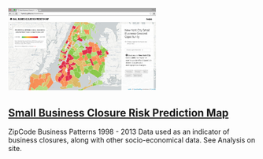 <a href="http://livenlulu.github.io/riskestimator/"><img src="data/businessrisk.png" alt="linkkk" style="max-width: 60%; width:300px"/></a>

## [Small Business Closure Risk Prediction Map](http://livenlulu.github.io/riskestimator/)

ZipCode Business Patterns 1998 - 2013 Data used as an indicator of business closures, along with other socio-economical data. See Analysis on site.